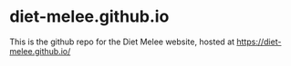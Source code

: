 # diet-melee.github.io
This is the github repo for the Diet Melee website, hosted at https://diet-melee.github.io/
